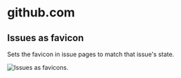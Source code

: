 # github.com

## Issues as favicon

Sets the favicon in issue pages to match that issue's state.

![Issues as favicons.](https://github.com/user-attachments/assets/6ab67884-ede5-4350-bf49-fe11b5a3711f)
